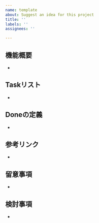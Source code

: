 ```yaml
---
name: template
about: Suggest an idea for this project
title: ''
labels: ''
assignees: ''

---
```


## 機能概要
-
## Taskリスト
-
## Doneの定義
-
## 参考リンク
- 
## 留意事項
- 
## 検討事項
-
